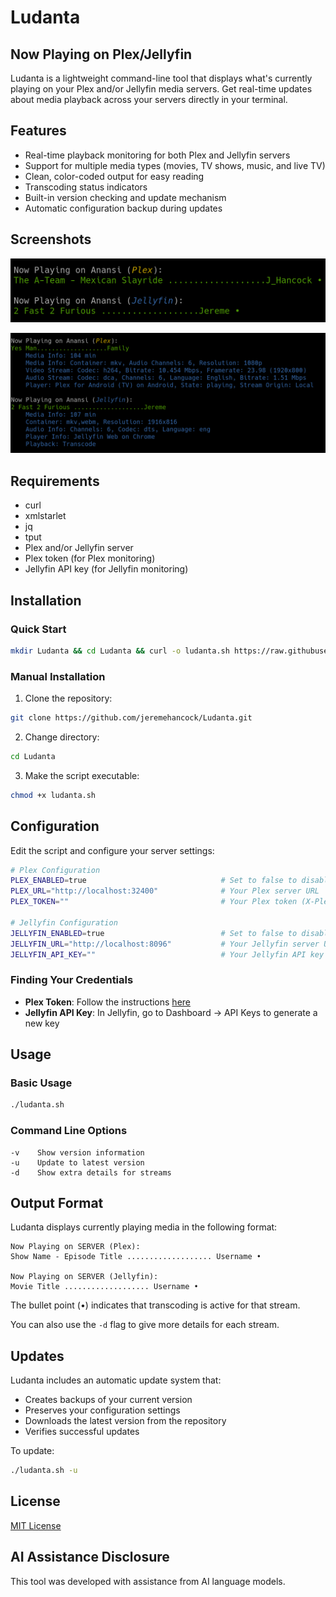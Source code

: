 # Ludanta

## Now Playing on Plex/Jellyfin

Ludanta is a lightweight command-line tool that displays what's currently playing on your Plex and/or Jellyfin media servers. Get real-time updates about media playback across your servers directly in your terminal.

## Features
- Real-time playback monitoring for both Plex and Jellyfin servers
- Support for multiple media types (movies, TV shows, music, and live TV)
- Clean, color-coded output for easy reading
- Transcoding status indicators
- Built-in version checking and update mechanism
- Automatic configuration backup during updates

## Screenshots

![Ludanta](https://raw.githubusercontent.com/jeremehancock/Ludanta/main/screenshots/ludanta.png "Ludanta")

![Ludanta Detailed](https://raw.githubusercontent.com/jeremehancock/Ludanta/main/screenshots/ludanta-detailed-new.png "Ludanta Detailed")

## Requirements
- curl
- xmlstarlet
- jq
- tput
- Plex and/or Jellyfin server
- Plex token (for Plex monitoring)
- Jellyfin API key (for Jellyfin monitoring)

## Installation

### Quick Start
```bash
mkdir Ludanta && cd Ludanta && curl -o ludanta.sh https://raw.githubusercontent.com/jeremehancock/Ludanta/main/ludanta.sh && chmod +x ludanta.sh
```

### Manual Installation
1. Clone the repository:
```bash
git clone https://github.com/jeremehancock/Ludanta.git
```

2. Change directory:
```bash
cd Ludanta
```

3. Make the script executable:
```bash
chmod +x ludanta.sh
```

## Configuration
Edit the script and configure your server settings:

```bash
# Plex Configuration
PLEX_ENABLED=true                              # Set to false to disable Plex checking
PLEX_URL="http://localhost:32400"              # Your Plex server URL
PLEX_TOKEN=""                                  # Your Plex token (X-Plex-Token)

# Jellyfin Configuration
JELLYFIN_ENABLED=true                          # Set to false to disable Jellyfin checking
JELLYFIN_URL="http://localhost:8096"           # Your Jellyfin server URL
JELLYFIN_API_KEY=""                            # Your Jellyfin API key
```

### Finding Your Credentials
- **Plex Token**: Follow the instructions [here](https://support.plex.tv/articles/204059436-finding-an-authentication-token-x-plex-token/)
- **Jellyfin API Key**: In Jellyfin, go to Dashboard → API Keys to generate a new key

## Usage
### Basic Usage
```bash
./ludanta.sh
```

### Command Line Options
```
-v    Show version information
-u    Update to latest version
-d    Show extra details for streams
```

## Output Format
Ludanta displays currently playing media in the following format:
```
Now Playing on SERVER (Plex):
Show Name - Episode Title ................... Username •

Now Playing on SERVER (Jellyfin):
Movie Title ................... Username •
```
The bullet point (•) indicates that transcoding is active for that stream.

You can also use the `-d` flag to give more details for each stream.

## Updates
Ludanta includes an automatic update system that:
- Creates backups of your current version
- Preserves your configuration settings
- Downloads the latest version from the repository
- Verifies successful updates

To update:
```bash
./ludanta.sh -u
```

## License
[MIT License](LICENSE)

## AI Assistance Disclosure
This tool was developed with assistance from AI language models.
